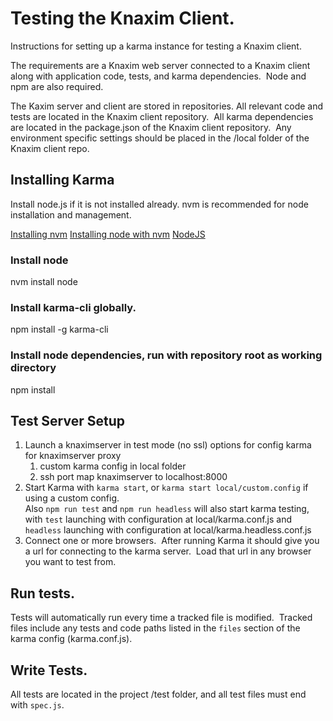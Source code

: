# Testing the Knaxim Client.
Instructions for setting up a karma instance for testing a Knaxim client.


The requirements are a Knaxim web server connected to a Knaxim client along
with application code, tests, and karma dependencies.  Node and npm are also
required.

The Kaxim server and client are stored in repositories. All relevant code and
tests are located in the Knaxim client repository.  All karma dependencies
are located in the package.json of the Knaxim client repository.  Any
environment specific settings should be placed in the /local folder of the
Knaxim client repo.


## Installing Karma
Install node.js if it is not installed already. nvm is recommended for node
installation and management.

[Installing nvm](https://github.com/nvm-sh/nvm#install--update-script)
[Installing node with nvm](https://github.com/nvm-sh/nvm#usage)
[NodeJS](https://nodejs.org/en/)

### Install node
nvm install node

### Install karma-cli globally.
npm install -g karma-cli

### Install node dependencies, run with repository root as working directory
npm install

## Test Server Setup
1. Launch a knaximserver in test mode (no ssl)
	options for config karma for knaximserver proxy
	1. custom karma config in local folder
	2. ssh port map knaximserver to localhost:8000
2. Start Karma with `karma start`, or `karma start local/custom.config` if using a custom config.  
Also `npm run test` and `npm run headless` will also start karma testing, with `test` launching with configuration at local/karma.conf.js and `headless` launching with configuration at local/karma.headless.conf.js
3. Connect one or more browsers.  After running Karma it should give you a
url for connecting to the karma server.  Load that url in any browser you
want to test from.

## Run tests.
Tests will automatically run every time a tracked file is modified.  Tracked
files include any tests and code paths listed in the `files` section of the
karma config (karma.conf.js).

## Write Tests.
All tests are located in the project /test folder, and all test files
must end with `spec.js`.
